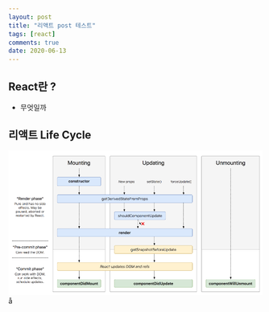 ```yaml
---
layout: post
title: "리액트 post 테스트"
tags: [react]
comments: true
date: 2020-06-13
---
```


## React란 ?
- 무엇일까 

## 리액트 Life Cycle
![No image](/assets/posts/react_lifecycle.png)å